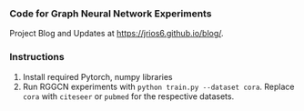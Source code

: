 ### Code for Graph Neural Network Experiments

Project Blog and Updates at https://jrios6.github.io/blog/.

### Instructions
1. Install required Pytorch, numpy libraries
2. Run RGGCN experiments with `python train.py --dataset cora`. Replace `cora` with `citeseer` or `pubmed` for the respective datasets.
